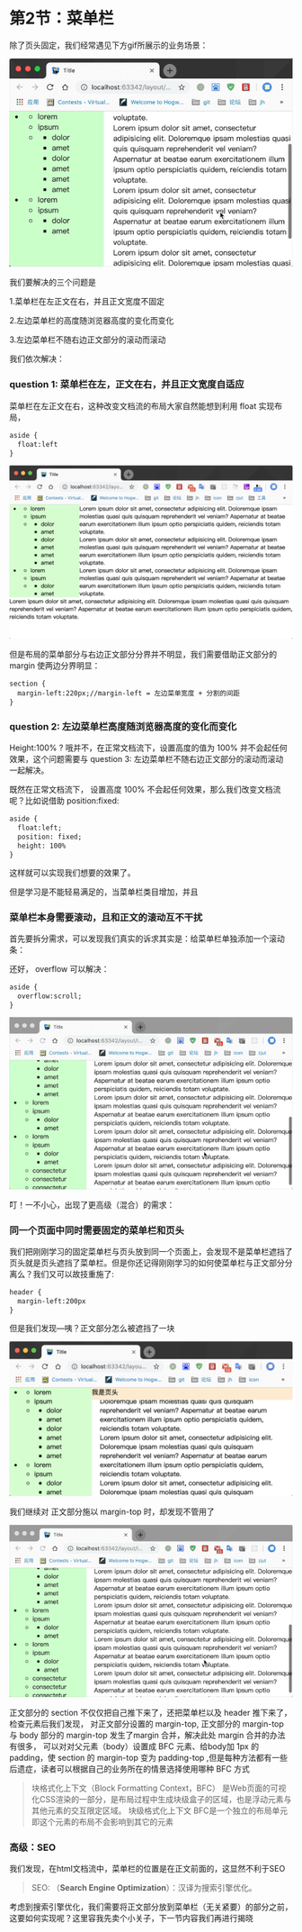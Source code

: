 # 第2节：菜单栏

除了页头固定，我们经常遇见下方gif所展示的业务场景：

<img src='./img/layout-2.gif' >

我们要解决的三个问题是

1.菜单栏在左正文在右，并且正文宽度不固定

2.左边菜单栏的高度随浏览器高度的变化而变化

3.左边菜单栏不随右边正文部分的滚动而滚动

我们依次解决：

### question 1: 菜单栏在左，正文在右，并且正文宽度自适应
菜单栏在左正文在右，这种改变文档流的布局大家自然能想到利用 float 实现布局，

```
aside {
  float:left
}
```
<img src='./img/layout-1.png' >

但是布局的菜单部分与右边正文部分分界并不明显，我们需要借助正文部分的 margin 使两边分界明显：

```
section {
  margin-left:220px;//margin-left = 左边菜单宽度 + 分割的间距 
}
```
### question 2: 左边菜单栏高度随浏览器高度的变化而变化
Height:100% ? 哦并不，在正常文档流下，设置高度的值为 100% 并不会起任何效果，这个问题需要与 question 3: 左边菜单栏不随右边正文部分的滚动而滚动 一起解决。

既然在正常文档流下， 设置高度 100% 不会起任何效果，那么我们改变文档流呢？比如说借助 position:fixed:

```
aside {
  float:left;
  position: fixed;
  height: 100%
}
```
这样就可以实现我们想要的效果了。

但是学习是不能轻易满足的，当菜单栏类目增加，并且

### 菜单栏本身需要滚动，且和正文的滚动互不干扰
首先要拆分需求，可以发现我们真实的诉求其实是：给菜单栏单独添加一个滚动条：

还好， overflow 可以解决：

```
aside {
  overflow:scroll;
}
```
<img src='./img/layout-3.gif' >

叮！一不小心，出现了更高级（混合）的需求：

### 同一个页面中同时需要固定的菜单栏和页头
我们把刚刚学习的固定菜单栏与页头放到同一个页面上，会发现不是菜单栏遮挡了页头就是页头遮挡了菜单栏。但是你还记得刚刚学习的如何使菜单栏与正文部分分离么？我们又可以故技重施了:

```
header {
  margin-left:200px
}
```
但是我们发现—咦？正文部分怎么被遮挡了一块

<img src='./img/layout-2.png' >

我们继续对 正文部分施以 margin-top 时，却发现不管用了

<img src='./img/layout-3.gif' >

正文部分的 section 不仅仅把自己推下来了，还把菜单栏以及 header 推下来了，检查元素后我们发现， 对正文部分设置的 margin-top, 正文部分的 margin-top 与 body 部分的 margin-top 发生了margin 合并，解决此处 margin 合并的办法有很多， 可以对对父元素（body）设置成 BFC 元素、给body加 1px 的padding，使 section 的 margin-top 变为 padding-top ,但是每种方法都有一些后遗症，读者可以根据自己的业务所在的情景选择使用哪种 BFC 方式

>块格式化上下文（Block Formatting Context，BFC） 是Web页面的可视化CSS渲染的一部分，是布局过程中生成块级盒子的区域，也是浮动元素与其他元素的交互限定区域。
>块级格式化上下文
>BFC是一个独立的布局单元
>即这个元素的布局不会影响到其它的元素
### 高级：SEO

我们发现，在html文档流中，菜单栏的位置是在正文前面的，这显然不利于SEO

> SEO: （**Search Engine Optimization**）：汉译为搜索引擎优化。

考虑到搜索引擎优化，我们需要将正文部分放到菜单栏（无关紧要）的部分之前，这要如何实现呢？这里容我先卖个小关子，下一节内容我们再进行揭晓